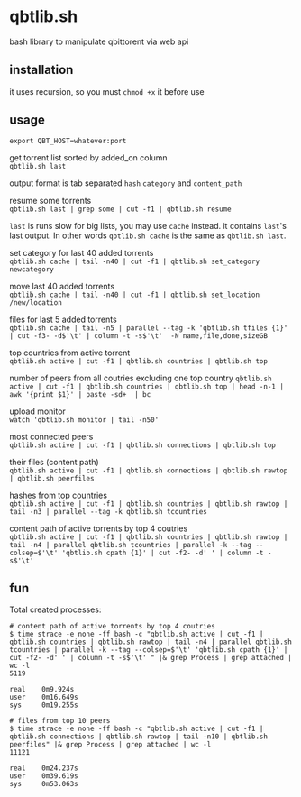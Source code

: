 # qbtlib.sh
bash library to manipulate qbittorent via web api

## installation
it uses recursion, so you must `chmod +x` it before use

## usage

`export QBT_HOST=whatever:port`

get torrent list sorted by added_on column  
`qbtlib.sh last`

output format is tab separated `hash` `category` and `content_path`

resume some torrents  
`qbtlib.sh last | grep some | cut -f1 | qbtlib.sh resume`

`last` is runs slow for big lists, you may use `cache` instead. it contains `last`'s last output.
In other words `qbtlib.sh cache` is the same as `qbtlib.sh last`.

set category for last 40 added torrents  
`qbtlib.sh cache | tail -n40 | cut -f1 | qbtlib.sh set_category newcategory`

move last 40 added torrents  
`qbtlib.sh cache | tail -n40 | cut -f1 | qbtlib.sh set_location /new/location`

files for last 5 added torrents  
`qbtlib.sh cache | tail -n5 | parallel --tag -k 'qbtlib.sh tfiles {1}' | cut -f3- -d$'\t' | column -t -s$'\t'  -N name,file,done,sizeGB`

top countries from active torrent  
`qbtlib.sh active | cut -f1 | qbtlib.sh countries | qbtlib.sh top`

number of peers from all coutries excluding one top country
`qbtlib.sh active | cut -f1 | qbtlib.sh countries | qbtlib.sh top | head -n-1 | awk '{print $1}' | paste -sd+  | bc`

upload monitor  
`watch 'qbtlib.sh monitor | tail -n50'`

most connected peers  
`qbtlib.sh active | cut -f1 | qbtlib.sh connections | qbtlib.sh top`

their files (content path)  
`qbtlib.sh active | cut -f1 | qbtlib.sh connections | qbtlib.sh rawtop | qbtlib.sh peerfiles`

hashes from top countries  
`qbtlib.sh active | cut -f1 | qbtlib.sh countries | qbtlib.sh rawtop | tail -n3 | parallel --tag -k qbtlib.sh tcountries`

content path of active torrents by top 4 coutries  
`qbtlib.sh active | cut -f1 | qbtlib.sh countries | qbtlib.sh rawtop | tail -n4 | parallel qbtlib.sh tcountries | parallel -k --tag --colsep=$'\t' 'qbtlib.sh cpath {1}' | cut -f2- -d' ' | column -t -s$'\t'`

## fun

Total created processes:
```
# content path of active torrents by top 4 coutries
$ time strace -e none -ff bash -c "qbtlib.sh active | cut -f1 | qbtlib.sh countries | qbtlib.sh rawtop | tail -n4 | parallel qbtlib.sh tcountries | parallel -k --tag --colsep=$'\t' 'qbtlib.sh cpath {1}' | cut -f2- -d' ' | column -t -s$'\t' " |& grep Process | grep attached | wc -l
5119

real    0m9.924s
user    0m16.649s
sys     0m19.255s

# files from top 10 peers
$ time strace -e none -ff bash -c "qbtlib.sh active | cut -f1 | qbtlib.sh connections | qbtlib.sh rawtop | tail -n10 | qbtlib.sh peerfiles" |& grep Process | grep attached | wc -l
11121

real    0m24.237s
user    0m39.619s
sys     0m53.063s

```
